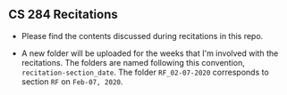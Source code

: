 ## CS 284 Recitations

 * Please find the contents discussed during recitations in this repo.

 * A new folder will be uploaded for the weeks that I'm involved with the recitations. The folders are named following this convention, `recitation-section_date`. The folder `RF_02-07-2020` corresponds to section `RF` on `Feb-07, 2020`. 
